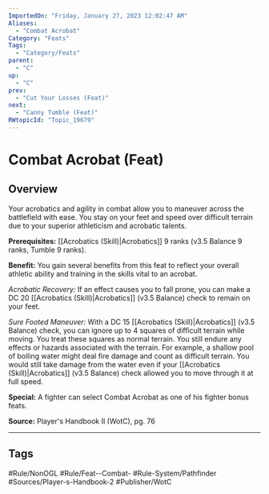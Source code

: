 ```yaml
---
ImportedOn: "Friday, January 27, 2023 12:02:47 AM"
Aliases:
  - "Combat Acrobat"
Category: "Feats"
Tags:
  - "Category/Feats"
parent:
  - "C"
up:
  - "C"
prev:
  - "Cut Your Losses (Feat)"
next:
  - "Canny Tumble (Feat)"
RWtopicId: "Topic_19679"
---
```

# Combat Acrobat (Feat)
## Overview
Your acrobatics and agility in combat allow you to maneuver across the battlefield with ease. You stay on your feet and speed over difficult terrain due to your superior athleticism and acrobatic talents.

**Prerequisites:** [[Acrobatics (Skill)|Acrobatics]] 9 ranks (v3.5 Balance 9 ranks, Tumble 9 ranks).

**Benefit:** You gain several benefits from this feat to reflect your overall athletic ability and training in the skills vital to an acrobat.

*Acrobatic Recovery:* If an effect causes you to fall prone, you can make a DC 20 [[Acrobatics (Skill)|Acrobatics]] (v3.5 Balance) check to remain on your feet.

*Sure Footed Maneuver:* With a DC 15 [[Acrobatics (Skill)|Acrobatics]] (v3.5 Balance) check, you can ignore up to 4 squares of difficult terrain while moving. You treat these squares as normal terrain. You still endure any effects or hazards associated with the terrain. For example, a shallow pool of boiling water might deal fire damage and count as difficult terrain. You would still take damage from the water even if your [[Acrobatics (Skill)|Acrobatics]] (v3.5 Balance) check allowed you to move through it at full speed.

**Special:** A fighter can select Combat Acrobat as one of his fighter bonus feats.

**Source:** Player's Handbook II (WotC), pg. 76


---
## Tags
#Rule/NonOGL #Rule/Feat--Combat- #Rule-System/Pathfinder #Sources/Player-s-Handbook-2 #Publisher/WotC

